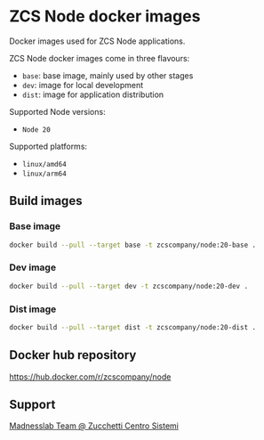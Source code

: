 # ZCS Node docker images

Docker images used for ZCS Node applications.

ZCS Node docker images come in three flavours:

- `base`: base image, mainly used by other stages
- `dev`: image for local development
- `dist`: image for application distribution

Supported Node versions:

 - `Node 20`

Supported platforms:

- `linux/amd64`
- `linux/arm64`

## Build images

### Base image

```bash
docker build --pull --target base -t zcscompany/node:20-base .
```

### Dev image

```bash
docker build --pull --target dev -t zcscompany/node:20-dev .
```

### Dist image

```bash
docker build --pull --target dist -t zcscompany/node:20-dist .
```

## Docker hub repository

https://hub.docker.com/r/zcscompany/node


## Support

[Madnesslab Team @ Zucchetti Centro Sistemi](mailto:madnesslab@zcscompany.com)

